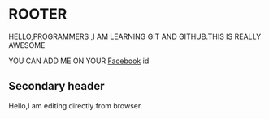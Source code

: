 # ROOTER

HELLO,PROGRAMMERS ,I AM LEARNING GIT AND GITHUB.THIS IS REALLY AWESOME

YOU CAN ADD ME ON YOUR [Facebook](https://www.facebook.com/profile.php?id=100074468124788) id

## Secondary header
Hello,I am editing directly from browser.
